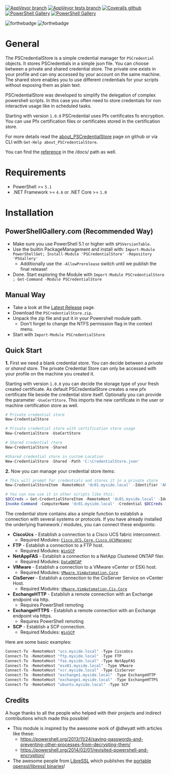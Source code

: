 [![AppVeyor branch](https://img.shields.io/appveyor/ci/OCram85/PSCredentialStore/master.svg?style=plastic "Master Banch Build Status")](https://ci.appveyor.com/project/OCram85/pscredentialstore/branch/master)
[![AppVeyor tests branch](https://img.shields.io/appveyor/tests/OCram85/PSCredentialStore/master.svg?style=plastic "Pester Tests Results")](https://ci.appveyor.com/project/OCram85/pscredentialstore/branch/master/tests)
[![Coveralls github](https://img.shields.io/coveralls/github/OCram85/PSCredentialStore.svg?style=plastic "Coveralls.io Coverage Report")](https://coveralls.io/github/OCram85/PSCredentialStore?branch=master)
[![PowerShell Gallery](https://img.shields.io/powershellgallery/v/PSCredentialStore.svg?style=plastic "PowershellGallery Published Version")](https://www.powershellgallery.com/packages/PSCredentialStore)
[![PowerShell Gallery](https://img.shields.io/powershellgallery/dt/PSCredentialStore.svg?style=plastic "PowershellGallery Downloads")](https://www.powershellgallery.com/packages/PSCredentialStore)

![forthebadge](http://forthebadge.com/images/badges/built-with-love.svg)
![forthebadge](http://forthebadge.com/images/badges/for-you.svg)

General
=======

The PSCredentialStore is a simple credential manager for `PSCredential` objects. It stores PSCredentials in a simple json
file. You can choose between a private and shared credential store. The private one exists in your profile and can
ony accessed by your account on the same machine. The shared store enables you to use different credentials for your
scripts without exposing them as plain text.

PSCredentialStore was developed to simplify the delegation of complex powershell scripts. In this case you often
need to store credentials for non interactive usage like in scheduled tasks.

Starting with version `1.0.0` PSCredential uses Pfx certificates fo encryption. You can use Pfx certification files
or certificates stored in the certification store.

For more details read the [about_PSCredentialStore](/docs/about_PSCredentialStore.md) page on github or via CLI with
`Get-Help about_PSCredentialStore`.

You can find the [reference](/docs/PSCredentialStore.md) in the /docs/ path as well.

Requirements
============

- PowerShell >= `5.1`
- .NET Framework >= `4.6` or .NET Core >= `1.0`

Installation
============

PowerShellGallery.com (Recommended Way)
---------------------------------------

* Make sure you use PowerShell 5.1 or higher with `$PSVersionTable`.
* Use the builtin PackageManagement and install with: `Import-Module PowerShellGet; Install-Module 'PSCredentialStore' -Repository 'PSGallery'`
  * Additionally use the `-AllowPrerelease` switch until we publish the final release!
* Done. Start exploring the Module with `Import-Module PSCredentialStore ; Get-Command -Module PSCredentialStore`

Manual Way
----------

* Take a look at the [Latest Release](https://github.com/OCram85/PSCredentialStore/releases/latest) page.
* Download the `PSCredentialStore.zip`.
* Unpack the zip file and put it in your Powershell module path.
  * Don't forget to change the NTFS permission flag in the context menu.
* Start with `Import-Module PSCredentialStore`

Quick Start
-----------

**1.** First we need a blank credential store. You can decide between a *private* or *shared* store. The private
Credential Store can only be accessed with your profile on the machine you created it.

Starting with version `1.0.0` you can decide the storage type of your fresh created certificate. As default
PSCredentialStore creates a new pfx certificate file beside the credential store itself. Optionally you can provide
the parameter `-UseCertStore`. This imports the new certificate in the user or machine certification store as well.

```powershell
# Private credential store
New-CredentialStore

# Private credential store with certification store usage
New-CredentialStore -UseCertStore

# Shared credential rtore
New-CredentialStore -Shared

#Shared credential store in custom Location
New-CredentialStore -Shared -Path 'C:\CredentialStore.json'
```

**2.** Now you can manage your credential store items:
```powershell
# This will prompt for credentials and stores it in a private store
New-CredentialStoreItem -RemoteHost 'dc01.myside.local' -Identifier 'AD'

# You can now use it in other scripts like this:
$DCCreds = Get-CredentialStoreItem -RemoteHost 'dc01.myside.local' -Identifier 'AD'
Invoke-Command -ComputerName 'dc01.myside.local' -Credential $DCCreds -ScripBlock {Get-Process}
```

The credential store contains also a simple function to establish a connection with several systems or protocols.
If you have already installed the underlying framework / modules, you can connect these endpoints:

* **CiscoUcs** - Establish a connection to a Cisco UCS fabric interconnect.
  * Required Modules: [`Cisco.UCS.Core`, `Cisco.UCSManager`](https://software.cisco.com/download/release.html?i=!y&mdfid=286305108&softwareid=284574017&release=2.1.1)
* **FTP** - Establish a connection to a FTP host.
  * Required Modules: [`WinSCP`](https://www.powershellgallery.com/packages/WinSCP)
* **NetAppFAS** - Establish a connection to a NetApp Clustered ONTAP filer.
  * Required Modules: [`DataONTAP`](http://mysupport.netapp.com/tools/info/ECMLP2310788I.html?productID=61926)
* **VMware** - Establish a connection to a VMware vCenter or ESXi host.
  * Required Modules: [`VMware.VimAutomation.Core`](https://www.powershellgallery.com/packages/VMware.PowerCLI)
* **CisServer** - Establish a connection to the CisServer Service on vCenter Host.
  * Required Modules: [`VMware.VimAutomation.Cis.Core`](https://www.powershellgallery.com/packages/VMware.PowerCLI)
* **ExchangeHTTP** - Establish a remote connection with an Exchange endpoint via http.
  * Requires PowerShell remoting
* **ExchangeHTTPS** - Establish a remote connection with an Exchange endpoint via https.
  * Requires PowerShell remoting
* **SCP** - Establish a SCP connection.
  * Required Modules: [`WinSCP`](https://www.powershellgallery.com/packages/WinSCP)

Here are some basic examples:

```powershell
Connect-To -RemoteHost "ucs.myside.local" -Type CiscoUcs
Connect-To -RemoteHost "ftp.myside.local" -Type FTP
Connect-To -RemoteHost "fas.myside.local" -Type NetAppFAS
Connect-To -RemoteHost "esx01.myside.local" -Type VMware
Connect-To -RemoteHost "vcr.myside.local" -Type CisServer
Connect-To -RemoteHost "exchange1.myside.local" -Type ExchangeHTTP
Connect-To -RemoteHost "exchange1.myside.local" -Type ExchangeHTTPS
Connect-To -RemoteHost "ubuntu.myside.local" -Type SCP
```

Credits
-------

A huge thanks to all the people who helped with their projects and indirect contributions which made this possible!

- This module is inspired by the awesome work of @dlwyatt with articles like these:
  - https://powershell.org/2013/11/24/saving-passwords-and-preventing-other-processes-from-decrypting-them/
  - https://powershell.org/2014/02/01/revisited-powershell-and-encryption/
- The awesome people from [LibreSSL](http://www.libressl.org/) which publishes the [portable openssl/libressl binaries](https://github.com/libressl-portable/portable)!

